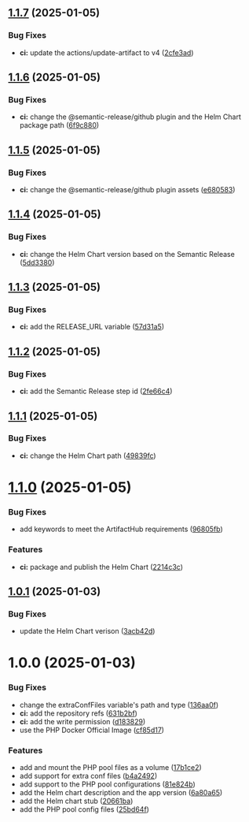 ## [1.1.7](https://github.com/jacob-cabral/php-fpm/compare/v1.1.6...v1.1.7) (2025-01-05)


### Bug Fixes

* **ci:** update the actions/update-artifact to v4 ([2cfe3ad](https://github.com/jacob-cabral/php-fpm/commit/2cfe3ad92c44b5d48b1be3fc8279fe7b42925670))

## [1.1.6](https://github.com/jacob-cabral/php-fpm/compare/v1.1.5...v1.1.6) (2025-01-05)


### Bug Fixes

* **ci:** change the @semantic-release/github plugin and the Helm Chart package path ([6f9c880](https://github.com/jacob-cabral/php-fpm/commit/6f9c880c4dbdccd30d08f281982360a0ec063f96))

## [1.1.5](https://github.com/jacob-cabral/php-fpm/compare/v1.1.4...v1.1.5) (2025-01-05)


### Bug Fixes

* **ci:** change the @semantic-release/github plugin assets ([e680583](https://github.com/jacob-cabral/php-fpm/commit/e680583b27edc409e6c88dad7b5c0b79e4426bb9))

## [1.1.4](https://github.com/jacob-cabral/php-fpm/compare/v1.1.3...v1.1.4) (2025-01-05)


### Bug Fixes

* **ci:** change the Helm Chart version based on the Semantic Release ([5dd3380](https://github.com/jacob-cabral/php-fpm/commit/5dd3380d6119d01d612d0cc85130395f04392153))

## [1.1.3](https://github.com/jacob-cabral/php-fpm/compare/v1.1.2...v1.1.3) (2025-01-05)


### Bug Fixes

* **ci:** add the RELEASE_URL variable ([57d31a5](https://github.com/jacob-cabral/php-fpm/commit/57d31a56e62f098cbf6801b869d2703141a33169))

## [1.1.2](https://github.com/jacob-cabral/php-fpm/compare/v1.1.1...v1.1.2) (2025-01-05)


### Bug Fixes

* **ci:** add the Semantic Release step id ([2fe66c4](https://github.com/jacob-cabral/php-fpm/commit/2fe66c440702e7c7c1e881d94953555c5ac12c83))

## [1.1.1](https://github.com/jacob-cabral/php-fpm/compare/v1.1.0...v1.1.1) (2025-01-05)


### Bug Fixes

* **ci:** change the Helm Chart path ([49839fc](https://github.com/jacob-cabral/php-fpm/commit/49839fc02b71788178c6d6c7f6fd83032149fd32))

# [1.1.0](https://github.com/jacob-cabral/php-fpm/compare/v1.0.1...v1.1.0) (2025-01-05)


### Bug Fixes

* add keywords to meet the ArtifactHub requirements ([96805fb](https://github.com/jacob-cabral/php-fpm/commit/96805fb8c09a7badb38f9ebb9f24bb6236e15a2f))


### Features

* **ci:** package and publish the Helm Chart ([2214c3c](https://github.com/jacob-cabral/php-fpm/commit/2214c3c34dafe54bdf534a1f1163e6d7f761223f))

## [1.0.1](https://github.com/jacob-cabral/php-fpm/compare/v1.0.0...v1.0.1) (2025-01-03)


### Bug Fixes

* update the Helm Chart verison ([3acb42d](https://github.com/jacob-cabral/php-fpm/commit/3acb42d5be94ddd5b851db2b12e546b6cf77d860))

# 1.0.0 (2025-01-03)


### Bug Fixes

* change the extraConfFiles variable's path and type ([136aa0f](https://github.com/jacob-cabral/php-fpm/commit/136aa0f8f03e8028abe279b5270c84ed974c1917))
* **ci:** add the repository refs ([631b2bf](https://github.com/jacob-cabral/php-fpm/commit/631b2bfccb89c212662d99db81dad1bb2c1ea1c8))
* **ci:** add the write permission ([d183829](https://github.com/jacob-cabral/php-fpm/commit/d183829b5f2a1703b6895dee84889113323c5183))
* use the PHP Docker Official Image ([cf85d17](https://github.com/jacob-cabral/php-fpm/commit/cf85d17ce971d2e3a0f1ab889c34c3500e51cc6d))


### Features

* add and mount the PHP pool files as a volume ([17b1ce2](https://github.com/jacob-cabral/php-fpm/commit/17b1ce2b48d590afa669ce791e13e65d8b8fd4a2))
* add support for extra conf files ([b4a2492](https://github.com/jacob-cabral/php-fpm/commit/b4a249223be2f3883475d9af0faf58e4a9892b63))
* add support to the PHP pool configurations ([81e824b](https://github.com/jacob-cabral/php-fpm/commit/81e824bec8653a5cbaa731b56c99abbd46b0c346))
* add the Helm chart description and the app version ([6a80a65](https://github.com/jacob-cabral/php-fpm/commit/6a80a65485df42d2e1e8b8a61e83a0c3ecdc4474))
* add the Helm chart stub ([20661ba](https://github.com/jacob-cabral/php-fpm/commit/20661bae577783564c7cddf3ad4f87c19173eee5))
* add the PHP pool config files ([25bd64f](https://github.com/jacob-cabral/php-fpm/commit/25bd64faa15d4a8c9af63bd19f8ceef30b5d2f91))
